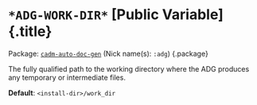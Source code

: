 # `*ADG-WORK-DIR*` [Public Variable] {.title}

Package: [`cadm-auto-doc-gen`](CADM-AUTO-DOC-GEN.pkg.md) (Nick name(s): `:adg`) {.package}

The fully qualified path to the working directory where the ADG produces any temporary or intermediate files.

**Default**: `<install-dir>/work_dir`
